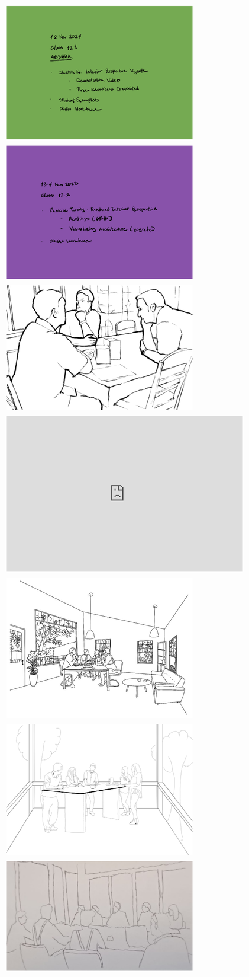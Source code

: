 ![Yesterday's Agenda](images/241112_12-1.png)

![Today's Agenda](images/241113-4_12-2.png)

![Interior Perspective Vignette](images/fig3-5_draft_sketchN_interiorRender.png)

<iframe height="420" width="640" allowfullscreen frameborder=0 src="https://echo360.org/media/b6d21dc0-7f1c-441b-a1e0-38997910fb27/public?autoplay=false&automute=false"></iframe>

![](images/Assignment_11_Above_Average.jpg)

![](images/Assignment_11_Average.png)

![](images/Assignment_11_Below_Average.png)
